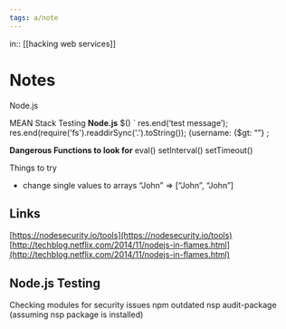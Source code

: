 ```yaml
---
tags: a/note
---
```

in:: [[hacking web services]]

# Notes
Node.js

MEAN Stack Testing
**Node.js**
$()
`
res.end(‘test message’);
res.end(require('fs').readdirSync('.').toString());
{username: {$gt: “”}
;

**Dangerous Functions to look for**
eval()
setInterval()
setTimeout()

Things to try
- change single values to arrays “John” => [“John”, “John”]

## Links
[https://nodesecurity.io/tools](https://nodesecurity.io/tools)
[http://techblog.netflix.com/2014/11/nodejs-in-flames.html](http://techblog.netflix.com/2014/11/nodejs-in-flames.html)

## Node.js Testing
Checking modules for security issues
npm outdated
nsp audit-package (assuming nsp package is installed)
